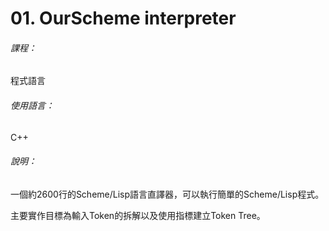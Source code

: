 # 01. OurScheme interpreter

###### 課程：

程式語言

###### 使用語言：

C++

###### 說明：

一個約2600行的Scheme/Lisp語言直譯器，可以執行簡單的Scheme/Lisp程式。

主要實作目標為輸入Token的拆解以及使用指標建立Token Tree。
